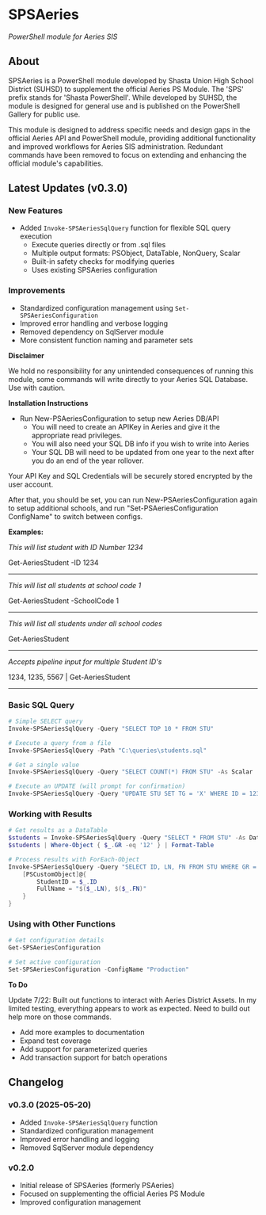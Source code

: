 # SPSAeries

*PowerShell module for Aeries SIS*

## About

SPSAeries is a PowerShell module developed by Shasta Union High School District (SUHSD) to supplement the official Aeries PS Module. The 'SPS' prefix stands for 'Shasta PowerShell'. While developed by SUHSD, the module is designed for general use and is published on the PowerShell Gallery for public use.

This module is designed to address specific needs and design gaps in the official Aeries API and PowerShell module, providing additional functionality and improved workflows for Aeries SIS administration. Redundant commands have been removed to focus on extending and enhancing the official module's capabilities.

## Latest Updates (v0.3.0)

### New Features
- Added `Invoke-SPSAeriesSqlQuery` function for flexible SQL query execution
  - Execute queries directly or from .sql files
  - Multiple output formats: PSObject, DataTable, NonQuery, Scalar
  - Built-in safety checks for modifying queries
  - Uses existing SPSAeries configuration

### Improvements
- Standardized configuration management using `Set-SPSAeriesConfiguration`
- Improved error handling and verbose logging
- Removed dependency on SqlServer module
- More consistent function naming and parameter sets

**Disclaimer**

We hold no responsibility for any unintended consequences of running this module, some commands will write directly to your Aeries SQL Database. Use with caution.

**Installation Instructions**

* Run New-PSAeriesConfiguration to setup new Aeries DB/API
  * You will need to create an APIKey in Aeries and give it the appropriate read privileges.
  * You will also need your SQL DB info if you wish to write into Aeries
  * Your SQL DB will need to be updated from one year to the next after you do an end of the year rollover.

Your API Key and SQL Credentials will be securely stored encrypted by the user account.

After that, you should be set, you can run New-PSAeriesConfiguration again to setup additional schools, and run "Set-PSAeriesConfiguration ConfigName" to switch between configs.

**Examples:**

*This will list student with ID Number 1234*

Get-AeriesStudent -ID 1234

-------------------------------

*This will list all students at school code 1*

Get-AeriesStudent -SchoolCode 1

-------------------------------

*This will list all students under all school codes*

Get-AeriesStudent

-------------------------------

*Accepts pipeline input for multiple Student ID's*

1234, 1235, 5567 | Get-AeriesStudent

-------------------------------

### Basic SQL Query
```powershell
# Simple SELECT query
Invoke-SPSAeriesSqlQuery -Query "SELECT TOP 10 * FROM STU"

# Execute a query from a file
Invoke-SPSAeriesSqlQuery -Path "C:\queries\students.sql"

# Get a single value
Invoke-SPSAeriesSqlQuery -Query "SELECT COUNT(*) FROM STU" -As Scalar

# Execute an UPDATE (will prompt for confirmation)
Invoke-SPSAeriesSqlQuery -Query "UPDATE STU SET TG = 'X' WHERE ID = 12345" -Force
```

### Working with Results
```powershell
# Get results as a DataTable
$students = Invoke-SPSAeriesSqlQuery -Query "SELECT * FROM STU" -As DataTable
$students | Where-Object { $_.GR -eq '12' } | Format-Table

# Process results with ForEach-Object
Invoke-SPSAeriesSqlQuery -Query "SELECT ID, LN, FN FROM STU WHERE GR = '12'" | ForEach-Object {
    [PSCustomObject]@{
        StudentID = $_.ID
        FullName = "$($_.LN), $($_.FN)"
    }
}
```

### Using with Other Functions
```powershell
# Get configuration details
Get-SPSAeriesConfiguration

# Set active configuration
Set-SPSAeriesConfiguration -ConfigName "Production"
```

**To Do**

Update 7/22: Built out functions to interact with Aeries District Assets. In my limited testing, everything appears to work as expected. Need to build out help more on those commands.

- Add more examples to documentation
- Expand test coverage
- Add support for parameterized queries
- Add transaction support for batch operations

## Changelog

### v0.3.0 (2025-05-20)
- Added `Invoke-SPSAeriesSqlQuery` function
- Standardized configuration management
- Improved error handling and logging
- Removed SqlServer module dependency

### v0.2.0
- Initial release of SPSAeries (formerly PSAeries)
- Focused on supplementing the official Aeries PS Module
- Improved configuration management